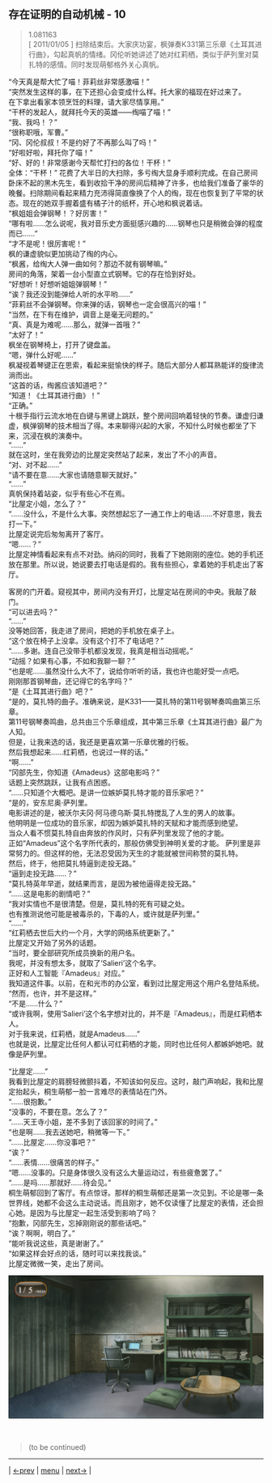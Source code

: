 ## 存在证明的自动机械 - 10
> 1.081163  
> [ 2011/01/05 ] 扫除结束后。大家庆功宴，枫弹奏K331第三乐章《土耳其进行曲》，勾起真帆的情绪。冈伦听她讲述了她对红莉栖，类似于萨列里对莫扎特的感情。同时发现萌郁格外关心真帆。  

“今天真是帮大忙了喵！菲莉丝非常感激喵！”  
“突然发生这样的事，在下还担心会变成什么样。托大家的福现在好过来了。  
 在下拿出看家本领烹饪的料理，请大家尽情享用。”  
“干杯的发起人，就拜托今天的英雄——绹喵了喵！”  
“我、我吗！？”  
“很称职哦，军曹。”  
“冈、冈伦叔叔！不是约好了不再那么叫了吗！”  
“好啦好啦，拜托你了喵！”  
“好、好的！非常感谢今天帮忙打扫的各位！干杯！”  
全体：“干杯！”
花费了大半日的大扫除，多亏绹大显身手顺利完成。在自己房间卧床不起的黑木先生，看到收拾干净的房间后精神了许多，也给我们准备了豪华的晚餐。扫除期间看起来精力充沛得简直像换了个人的绹，现在也恢复到了平常的状态。现在的她双手握着盛有橘子汁的纸杯，开心地和枫说着话。  
“枫姐姐会弹钢琴！？好厉害！”  
“哪有啦……怎么说呢，我对音乐史方面挺感兴趣的……钢琴也只是稍微会弹的程度而已……”  
“才不是呢！很厉害呢！”  
枫的谦虚貌似更加挑动了绹的内心。  
“枫酱，给绹大人弹一曲如何？那边不就有钢琴嘛。”  
房间的角落，架着一台小型直立式钢琴。它的存在恰到好处。  
“好想听！好想听姐姐弹钢琴！”  
“诶？我还没到能弹给人听的水平哟……”  
“菲莉丝不会弹钢琴。你来弹的话，钢琴也一定会很高兴的喵！”  
“当然，在下有在维护，调音上是毫无问题的。”  
“真、真是为难呢……那么，就弹一首哦？”  
“太好了！”  
枫坐在钢琴椅上，打开了键盘盖。  
“嗯，弹什么好呢……”  
枫凝视着琴键正在思索，看起来挺愉快的样子。随后大部分人都耳熟能详的旋律流淌而出。  
“这首的话，绹酱应该知道吧？”  
“知道！《土耳其进行曲》！”  
“正确。”  
十根手指行云流水地在白键与黑键上跳跃，整个房间回响着轻快的节奏。谦虚归谦虚，枫弹钢琴的技术相当了得。本来聊得兴起的大家，不知什么时候也都坐了下来，沉浸在枫的演奏中。  
“……”  
就在这时，坐在我旁边的比屋定突然站了起来，发出了不小的声音。  
“对、对不起……”  
“请不要在意……大家也请随意聊天就好。”  
“……”  
真帆保持着站姿，似乎有些心不在焉。  
“比屋定小姐，怎么了？”  
“……没什么，不是什么大事。突然想起忘了一通工作上的电话……不好意思，我去打一下。”  
比屋定说完后匆匆离开了客厅。  
“嗯……？”  
比屋定神情看起来有点不对劲。纳闷的同时，我看了下她刚刚的座位。她的手机还放在那里。所以说，她说要去打电话是假的。我有些担心，拿着她的手机走出了客厅。  

客房的门开着。窥视其中，房间内没有开灯，比屋定站在房间的中央。我敲了敲门。  
“可以进去吗？”  
“……”  
没等她回答，我走进了房间，把她的手机放在桌子上。  
“这个放在椅子上没拿。没有这个打不了电话吧？”  
“……多谢。连自己没带手机都没发现，我真是相当动摇呢。”  
“动摇？如果有心事，不如和我聊一聊？”  
“也是呢……虽然没什么大不了，说给你听听的话，我也许也能好受一点吧。  
 刚刚那首钢琴曲，还记得它的名字吗？”  
“是《土耳其进行曲》吧？”  
“是的，莫扎特的曲子。准确来说，是K331——莫扎特的第11号钢琴奏鸣曲第三乐章。  
 第11号钢琴奏鸣曲，总共由三个乐章组成，其中第三乐章《土耳其进行曲》最广为人知。  
 但是，让我来选的话，我还是更喜欢第一乐章优雅的行板。  
 然后我想起来……红莉栖，也说过一样的话。”  
“啊……”  
“冈部先生，你知道《Amadeus》这部电影吗？”  
话题上突然跳跃，让我有点困惑。  
“……只知道个大概吧。是讲一位嫉妒莫扎特才能的音乐家吧？”  
“是的，安东尼奥·萨列里。  
 电影讲述的是，被沃尔夫冈·阿马德乌斯·莫扎特搅乱了人生的男人的故事。  
 他明明是一位成功的音乐家，却因为嫉妒莫扎特的天赋和才能而感到绝望。  
 当众人看不惯莫扎特自由奔放的作风时，只有萨列里发现了他的才能。  
 正如“Amadeus”这个名字所代表的，那般仿佛受到神明关爱的才能。
 萨列里是非常努力的。但这样的他，无法忍受因为天生的才能就被世间称赞的莫扎特。  
 然后，终于，他把莫扎特逼到走投无路。”  
“逼到走投无路……？”  
“莫扎特英年早逝，就结果而言，是因为被他逼得走投无路。”  
“……这是电影的剧情吧？”  
“我对实情也不是很清楚。但是，莫扎特的死有可疑之处。  
 也有推测说他可能是被毒杀的，下毒的人，或许就是萨列里。”  
“……”  
“红莉栖去世后大约一个月，大学的网络系统更新了。”  
比屋定又开始了另外的话题。  
“当时，要全部研究所成员换新的用户名。  
 我呢，并没有想太多，就取了‘Salieri’这个名字。  
 正好和人工智能『Amadeus』对应。”  
我知道这件事。以前，在和光市的办公室，看到过比屋定用这个用户名登陆系统。  
“然而，也许，并不是这样。”  
“不是……什么？”  
“或许我啊，使用‘Salieri’这个名字想对比的，并不是『Amadeus』，而是红莉栖本人。  
 对于我来说，红莉栖，就是Amadeus……”  
也就是说，比屋定比任何人都认可红莉栖的才能，同时也比任何人都嫉妒她吧。就像是萨列里。  

“比屋定……”  
我看到比屋定的肩膀轻微颤抖着，不知该如何反应。这时，敲门声响起，我和比屋定抬起头，桐生萌郁一脸一言难尽的表情站在门外。  
“……很抱歉。”  
“没事的，不要在意。怎么了？”  
“……天王寺小姐，差不多到了该回家的时间了。”  
“也是啊……我去送她吧，稍微等一下。”  
“……比屋定……你没事吧？”  
“诶？”  
“……表情……很痛苦的样子。”  
“嗯……没事的。只是身体很久没有这么大量运动过，有些疲惫罢了。”  
“……是吗……那就好……待会见。”  
桐生萌郁回到了客厅。有点惊讶。那样的桐生萌郁还是第一次见到。不论是哪一条世界线，她都不会这么主动说话。而且刚才，她不仅读懂了比屋定的表情，还会担心她。是因为与比屋定一起生活受到影响了吗？  
“抱歉，冈部先生，忘掉刚刚说的那些话吧。”  
“诶？啊啊，明白了。”  
“能听我说这些，真是谢谢了。”  
“如果这样会好点的话，随时可以来找我谈。”  
比屋定微微一笑，走出了房间。  

![](../img/0084-1.png)


<br/>

> (to be continued)
---

| [←prev](./0083) | [menu](../) | [next→](./0085) |
